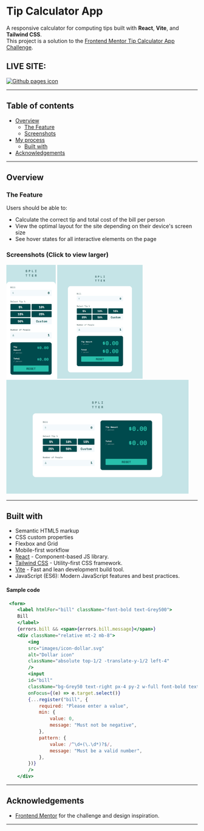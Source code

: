 # Tip Calculator App

A responsive calculator for computing tips built with **React**, **Vite**, and **Tailwind CSS**.  
This project is a solution to the [Frontend Mentor Tip Calculator App Challenge](https://www.frontendmentor.io/challenges/tip-calculator-app-ugJNGbJUX).

## LIVE SITE:

[![Github pages icon](https://img.shields.io/badge/GitHub%20Pages-222222?style=for-the-badge&logo=github%20Pages&logoColor=white)](https://aflamiano-career.github.io/tip-calculator-app/)

---

## Table of contents

- [Overview](#overview)
  - [The Feature](#the-feature)
  - [Screenshots](#screenshots)
- [My process](#my-process)
  - [Built with](#built-with)
- [Acknowledgements](#acknowledgements)

---

## Overview

### The Feature

Users should be able to:

- Calculate the correct tip and total cost of the bill per person
- View the optimal layout for the site depending on their device's screen size
- See hover states for all interactive elements on the page

### Screenshots (Click to view larger)

<img src="./screenshots/mobile.jpeg" alt="Alt Text" style="height:300px;"> <img src="./screenshots/tablet.jpeg" alt="Alt Text" style="height:300px;"> <img src="./screenshots/desktop.jpeg" alt="Alt Text" style="height:300px;">

---

## Built with

- Semantic HTML5 markup
- CSS custom properties
- Flexbox and Grid
- Mobile-first workflow
- [React](https://reactjs.org/) - Component-based JS library.
- [Tailwind CSS](https://tailwindcss.com/) - Utility-first CSS framework.
- [Vite](https://vitejs.dev/) - Fast and lean development build tool.
- JavaScript (ES6): Modern JavaScript features and best practices.

#### Sample code

```jsx
 <form>
    <label htmlFor="bill" className="font-bold text-Grey500">
    Bill
    </label>
    {errors.bill && <span>{errors.bill.message}</span>}
    <div className="relative mt-2 mb-8">
        <img
        src="images/icon-dollar.svg"
        alt="Dollar icon"
        className="absolute top-1/2 -translate-y-1/2 left-4"
        />
        <input
        id="bill"
        className="bg-Grey50 text-right px-4 py-2 w-full font-bold text-2xl text-Green900"
        onFocus={(e) => e.target.select()}
        {...register("bill", {
            required: "Please enter a value",
            min: {
                value: 0,
                message: "Must not be negative",
            },
            pattern: {
                value: /^\d+(\.\d*)?$/,
                message: "Must be a valid number",
            },
        })}
        />
    </div>
```

---

## Acknowledgements

- [Frontend Mentor](https://www.frontendmentor.io/) for the challenge and design inspiration.

---
